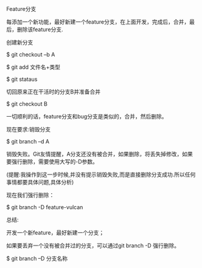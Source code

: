 Feature分支

每添加一个新功能，最好新建一个feature分支，在上面开发，完成后，合并，最后，删除该feature分支.

创建新分支

$ git checkout –b A

$ git add 文件名+类型

$ git stataus

切回原来正在干活时的分支B并准备合并

$ git checkout B

一切顺利的话，feature分支和bug分支是类似的，合并，然后删除。

现在要求:销毁分支

$ git branch –d A

销毁失败。Git友情提醒，A分支还没有被合并，如果删除，将丢失掉修改，如果要强行删除，需要使用大写的-D参数。

(提醒:我操作到这一步时候,并没有提示销毁失败,而是直接删除分支成功.所以任何事情都要具体问题,具体分析)

现在我们强行删除：

$ git branch -D feature-vulcan

总结:

开发一个新feature，最好新建一个分支；

如果要丢弃一个没有被合并过的分支，可以通过git branch -D <name>强行删除。

$ git branch –D 分支名称
